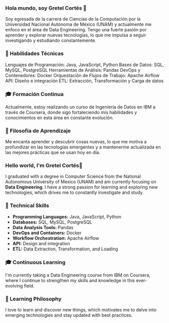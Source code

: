 ### Hola mundo, soy Gretel Cortés 👋

Soy egresada de la carrera de Ciencias de la Computación por la Universidad Nacional Autónoma de México (UNAM) y actualmente me enfoco en el área de Data Engineering. Tengo una fuerte pasión por aprender y explorar nuevas tecnologías, lo que me impulsa a seguir investigando y estudiando constantemente.

### 🔧 Habilidades Técnicas

Lenguajes de Programación: Java, JavaScript, Python
Bases de Datos: SQL, MySQL, PostgreSQL
Herramientas de Análisis: Pandas
DevOps y Contenedores: Docker
Orquestación de Flujos de Trabajo: Apache Airflow
API: Diseño e integración
ETL: Extracción, Transformación y Carga de datos

### 🎓 Formación Continua

Actualmente, estoy realizando un curso de Ingeniería de Datos en IBM a través de Coursera, donde sigo fortaleciendo mis habilidades y conocimientos en esta área en constante evolución.

### 🌱 Filosofía de Aprendizaje

Me encanta aprender y descubrir cosas nuevas, lo que me motiva a profundizar en las tecnologías emergentes y a mantenerme actualizada en las mejores prácticas que se usan hoy en día.





### Hello world, I'm Gretel Cortés👋

I graduated with a degree in Computer Science from the National Autonomous University of Mexico (UNAM) and am currently focusing on **Data Engineering**. I have a strong passion for learning and exploring new technologies, which drives me to constantly investigate and study.

### 🔧 Technical Skills

- **Programming Languages:** Java, JavaScript, Python
- **Databases:** SQL, MySQL, PostgreSQL
- **Data Analysis Tools:** Pandas
- **DevOps and Containers:** Docker
- **Workflow Orchestration:** Apache Airflow
- **API:** Design and integration
- **ETL:** Data Extraction, Transformation, and Loading

### 🎓 Continuous Learning

I'm currently taking a Data Engineering course from IBM on Coursera, where I continue to strengthen my skills and knowledge in this ever-evolving field.

### 🌱 Learning Philosophy

I love to learn and discover new things, which motivates me to delve into emerging technologies and stay updated with best practices.


